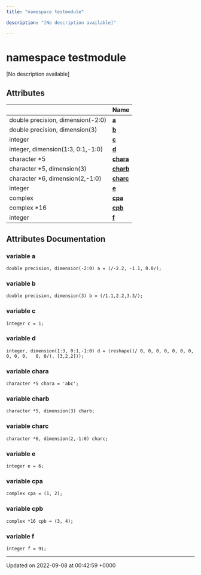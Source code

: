 ```yaml
---
title: "namespace testmodule"

description: "[No description available]"

---
```


# namespace testmodule

[No description available]

## Attributes

|                | Name           |
| -------------- | -------------- |
| double precision, dimension(-2:0) | **[a](/documentation/code/namespaces/namespacetestmodule/#variable-a)**  |
| double precision, dimension(3) | **[b](/documentation/code/namespaces/namespacetestmodule/#variable-b)**  |
| integer | **[c](/documentation/code/namespaces/namespacetestmodule/#variable-c)**  |
| integer, dimension(1:3, 0:1,-1:0) | **[d](/documentation/code/namespaces/namespacetestmodule/#variable-d)**  |
| character *5 | **[chara](/documentation/code/namespaces/namespacetestmodule/#variable-chara)**  |
| character *5, dimension(3) | **[charb](/documentation/code/namespaces/namespacetestmodule/#variable-charb)**  |
| character *6, dimension(2,-1:0) | **[charc](/documentation/code/namespaces/namespacetestmodule/#variable-charc)**  |
| integer | **[e](/documentation/code/namespaces/namespacetestmodule/#variable-e)**  |
| complex | **[cpa](/documentation/code/namespaces/namespacetestmodule/#variable-cpa)**  |
| complex *16 | **[cpb](/documentation/code/namespaces/namespacetestmodule/#variable-cpb)**  |
| integer | **[f](/documentation/code/namespaces/namespacetestmodule/#variable-f)**  |



## Attributes Documentation

### variable a

```
double precision, dimension(-2:0) a = (/-2.2, -1.1, 0.0/);
```


### variable b

```
double precision, dimension(3) b = (/1.1,2.2,3.3/);
```


### variable c

```
integer c = 1;
```


### variable d

```
integer, dimension(1:3, 0:1,-1:0) d = (reshape((/ 0, 0, 0, 0, 0, 0, 0, 0, 0, 0,   0, 0/), [3,2,2]));
```


### variable chara

```
character *5 chara = 'abc';
```


### variable charb

```
character *5, dimension(3) charb;
```


### variable charc

```
character *6, dimension(2,-1:0) charc;
```


### variable e

```
integer e = 6;
```


### variable cpa

```
complex cpa = (1, 2);
```


### variable cpb

```
complex *16 cpb = (3, 4);
```


### variable f

```
integer f = 91;
```





-------------------------------

Updated on 2022-09-08 at 00:42:59 +0000